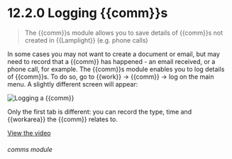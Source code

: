 # 12.2.0    Logging {{comm}}s

> The {{comm}}s module allows you to save details of {{comm}}s not created in {{Lamplight}} (e.g. phone calls) 

In some cases you may not want to create a document or email, but may need to record that a {{comm}} has happened - an email received, or a phone call, for example. The {{comm}}s module enables you to log details of {{comm}}s. To do so, go to {{work}} -> {{comm}} -> log on the main menu. A slightly different screen will appear:

![Logging a {{comm}}]({{imgpath}}89a.png)

Only the first tab is different: you can record the type, time and {{workarea}} the {{comm}} relates to. 

[View the video](/help/video/id/49)
###### comms module

